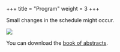 +++
title = "Program"
weight = 3
+++

Small changes in the schedule might occur.

![](Program_with_speakers_v4.png)

You can download the [book of abstracts](NMQC_Abstract_v7.pdf).

